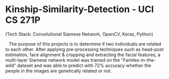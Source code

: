 # Kinship-Similarity-Detection - UCI CS 271P

(Tech Stack: Convolutional Siamese Network, OpenCV, Keras, Python)

  The purpose of this projects is to determine if two individuals are related to each other. After applying pre-processing
techniques such as head-post estimation, face alignment & cropping and extracting the facial features, a multi-layer
Siamese network model was trained on the "Familes-in-the-wild" dataset and was able to predict with 72% accuracy
whether the people in the images are genetically related or not.
